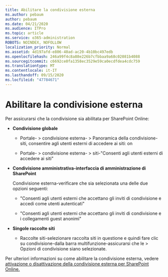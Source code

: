 ```yaml
---
title: Abilitare la condivisione esterna
ms.author: pebaum
author: pebaum
ms.date: 04/21/2020
ms.audience: ITPro
ms.topic: article
ms.service: o365-administration
ROBOTS: NOINDEX, NOFOLLOW
localization_priority: Normal
ms.assetid: 4d197afd-e806-40ad-ac20-4b10bc497edb
ms.openlocfilehash: 246a99f4c8a88e226b7cfbbaa9a68c02081b4088
ms.sourcegitcommit: c6692ce0fa1358ec3529e59ca0ecdfdea4cdc759
ms.translationtype: MT
ms.contentlocale: it-IT
ms.lasthandoff: 09/15/2020
ms.locfileid: "47784671"
---
```

# <a name="enable-external-sharing"></a>Abilitare la condivisione esterna

 Per assicurarsi che la condivisione sia abilitata per SharePoint Online:
  
- **Condivisione globale**
    
  - Portale- \> condivisione esterna- \> Panoramica della condivisione-siti, consentire agli utenti esterni di accedere ai siti: on
    
  - Portale- \> condivisione esterna- \> siti-"Consenti agli utenti esterni di accedere ai siti"
    
- **Condivisione amministrativa-interfaccia di amministrazione di SharePoint**
    
    Condivisione esterna-verificare che sia selezionata una delle due opzioni seguenti:
    
  - "Consenti agli utenti esterni che accettano gli inviti di condivisione e accedi come utenti autenticati"
    
  - "Consenti agli utenti esterni che accettano gli inviti di condivisione e i collegamenti guest anonimi"
    
- **Singole raccolte siti**
    
  - Raccolte siti-selezionare raccolta siti in questione e quindi fare clic su condivisione-dalla barra multifunzione-assicurarsi che le \> Opzioni di condivisione siano selezionate.
    
Per ulteriori informazioni su come abilitare la condivisione esterna, vedere [attivazione o disattivazione della condivisione esterna per SharePoint Online.](https://go.microsoft.com/fwlink/?linkid=2047681&amp;clcid=0x409)
  

